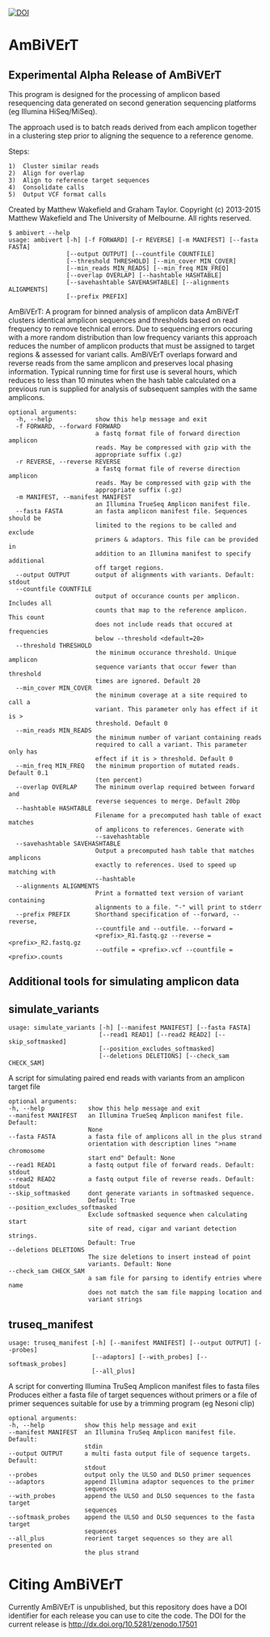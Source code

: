 [![DOI](https://zenodo.org/badge/11450/genomematt/AmBiVErT.svg)](http://dx.doi.org/10.5281/zenodo.17501)

AmBiVErT
========

Experimental Alpha Release of AmBiVErT
--------------------------------------

This program is designed for the processing of amplicon based resequencing data
generated on second generation sequencing platforms (eg Illumina HiSeq/MiSeq).

The approach used is to batch reads derived from each amplicon together in a
clustering step prior to aligning the sequence to a reference genome.

Steps:

    1)  Cluster similar reads
    2)  Align for overlap
    3)  Align to reference target sequences
    4)  Consolidate calls
    5)  Output VCF format calls


Created by Matthew Wakefield and Graham Taylor.
Copyright (c) 2013-2015  Matthew Wakefield and The University of Melbourne. All rights reserved.

    $ ambivert --help
    usage: ambivert [-h] [-f FORWARD] [-r REVERSE] [-m MANIFEST] [--fasta FASTA]
                    [--output OUTPUT] [--countfile COUNTFILE]
                    [--threshold THRESHOLD] [--min_cover MIN_COVER]
                    [--min_reads MIN_READS] [--min_freq MIN_FREQ]
                    [--overlap OVERLAP] [--hashtable HASHTABLE]
                    [--savehashtable SAVEHASHTABLE] [--alignments ALIGNMENTS]
                    [--prefix PREFIX]

AmBiVErT: A program for binned analysis of amplicon data AmBiVErT clusters
identical amplicon sequences and thresholds based on read frequency to remove
technical errors. Due to sequencing errors occuring with a more random
distribution than low frequency variants this approach reduces the number of
amplicon products that must be assigned to target regions & assessed for
variant calls. AmBiVErT overlaps forward and reverse reads from the same
amplicon and preserves local phasing information. Typical running time for
first use is several hours, which reduces to less than 10 minutes when the
hash table calculated on a previous run is supplied for analysis of subsequent
samples with the same amplicons.

    optional arguments:
      -h, --help            show this help message and exit
      -f FORWARD, --forward FORWARD
                            a fastq format file of forward direction amplicon
                            reads. May be compressed with gzip with the
                            appropriate suffix (.gz)
      -r REVERSE, --reverse REVERSE
                            a fastq format file of reverse direction amplicon
                            reads. May be compressed with gzip with the
                            appropriate suffix (.gz)
      -m MANIFEST, --manifest MANIFEST
                            an Illumina TrueSeq Amplicon manifest file.
      --fasta FASTA         an fasta amplicon manifest file. Sequences should be
                            limited to the regions to be called and exclude
                            primers & adaptors. This file can be provided in
                            addition to an Illumina manifest to specify additional
                            off target regions.
      --output OUTPUT       output of alignments with variants. Default: stdout
      --countfile COUNTFILE
                            output of occurance counts per amplicon. Includes all
                            counts that map to the reference amplicon. This count
                            does not include reads that occured at frequencies
                            below --threshold <default=20>
      --threshold THRESHOLD
                            the minimum occurance threshold. Unique amplicon
                            sequence variants that occur fewer than threshold
                            times are ignored. Default 20
      --min_cover MIN_COVER
                            the minimum coverage at a site required to call a
                            variant. This parameter only has effect if it is >
                            threshold. Default 0
      --min_reads MIN_READS
                            the minimum number of variant containing reads
                            required to call a variant. This parameter only has
                            effect if it is > threshold. Default 0
      --min_freq MIN_FREQ   the minimum proportion of mutated reads. Default 0.1
                            (ten percent)
      --overlap OVERLAP     The minimum overlap required between forward and
                            reverse sequences to merge. Default 20bp
      --hashtable HASHTABLE
                            Filename for a precomputed hash table of exact matches
                            of amplicons to references. Generate with
                            --savehashtable
      --savehashtable SAVEHASHTABLE
                            Output a precomputed hash table that matches amplicons
                            exactly to references. Used to speed up matching with
                            --hashtable
      --alignments ALIGNMENTS
                            Print a formatted text version of variant containing
                            alignments to a file. "-" will print to stderr
      --prefix PREFIX       Shorthand specification of --forward, --reverse,
                            --countfile and --outfile. --forward =
                            <prefix>_R1.fastq.gz --reverse = <prefix>_R2.fastq.gz
                            --outfile = <prefix>.vcf --countfile = <prefix>.counts


Additional tools for simulating amplicon data
---------------------------------------------

simulate_variants
------------------

    usage: simulate_variants [-h] [--manifest MANIFEST] [--fasta FASTA]
                             [--read1 READ1] [--read2 READ2] [--skip_softmasked]
                             [--position_excludes_softmasked]
                             [--deletions DELETIONS] [--check_sam CHECK_SAM]
  
A script for simulating paired end reads with variants from an amplicon target
file

    optional arguments:
    -h, --help            show this help message and exit
    --manifest MANIFEST   an Illumina TrueSeq Amplicon manifest file. Default:
                          None
    --fasta FASTA         a fasta file of amplicons all in the plus strand
                          orientation with description lines ">name chromosome
                          start end" Default: None
    --read1 READ1         a fastq output file of forward reads. Default: stdout
    --read2 READ2         a fastq output file of reverse reads. Default: stdout
    --skip_softmasked     dont generate variants in softmasked sequence.
                          Default: True
    --position_excludes_softmasked
                          Exclude softmasked sequence when calculating start
                          site of read, cigar and variant detection strings.
                          Default: True
    --deletions DELETIONS
                          The size deletions to insert instead of point
                          variants. Default: None
    --check_sam CHECK_SAM
                          a sam file for parsing to identify entries where name
                          does not match the sam file mapping location and
                          variant strings

truseq_manifest
---------------

    usage: truseq_manifest [-h] [--manifest MANIFEST] [--output OUTPUT] [--probes]
                           [--adaptors] [--with_probes] [--softmask_probes]
                           [--all_plus]
  
A script for converting Illumina TruSeq Amplicon manifest files to fasta files
Produces either a fasta file of target sequences without primers or a file of
primer sequences suitable for use by a trimming program (eg Nesoni clip)

    optional arguments:
    -h, --help           show this help message and exit
    --manifest MANIFEST  an Illumina TruSeq Amplicon manifest file. Default:
                         stdin
    --output OUTPUT      a multi fasta output file of sequence targets. Default:
                         stdout
    --probes             output only the ULSO and DLSO primer sequences
    --adaptors           append Illumina adaptor sequences to the primer
                         sequences
    --with_probes        append the ULSO and DLSO sequences to the fasta target
                         sequences
    --softmask_probes    append the ULSO and DLSO sequences to the fasta target
                         sequences
    --all_plus           reorient target sequences so they are all presented on
                         the plus strand						
						

Citing AmBiVErT
=================
Currently AmBiVErT is unpublished, but this repository does have a DOI identifier for each release you can use to cite the code.  The DOI for the current release is http://dx.doi.org/10.5281/zenodo.17501
